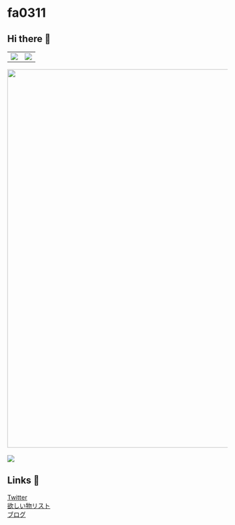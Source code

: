 <h1>fa0311</h1>
<h2>Hi there 👋</h2>
<table>
  <tr>
    <td>
      <a href="https://github.com/anuraghazra/github-readme-stats">
        <img src="https://github-readme-stats.vercel.app/api?username=fa0311&count_private=true&show_icons=true&text_color=03abd4&bg_color=00000000&hide_border=true" />
      </a>
    </td>
    <td>
      <a href="https://github.com/anuraghazra/github-readme-stats">
        <img src="https://github-readme-stats.vercel.app/api/top-langs/?username=fa0311&layout=compact&langs_count=10&text_color=03abd4&bg_color=00000000&hide_border=true" />
      </a>
    </td>
  </tr>
</table>
<a href="https://github.com/ryo-ma/github-profile-trophy">
  <img width="865" src="https://github-profile-trophy.vercel.app/?username=fa0311&theme=algolia&column=7&no-bg=true&no-frame=true" />
</a>
<br><br>
<img src="https://komarev.com/ghpvc/?username=fa0311&style=flat-square">
<br>
<h2>Links 🔗</h2>
<a href="https://twitter.com/faa0311">Twitter</a><br>
<a href="https://www.amazon.co.jp/hz/wishlist/ls/21TRR50AUGI7Y">欲しい物リスト</a><br>
<a href="https://blog.yuki0311.com">ブログ</a>

